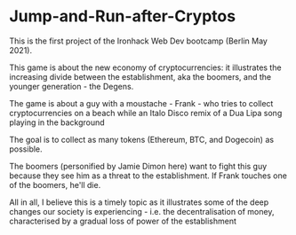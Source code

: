 # Jump-and-Run-after-Cryptos

This is the first project of the Ironhack Web Dev bootcamp (Berlin May 2021).

This game is about the new economy of cryptocurrencies: it illustrates the increasing divide between the establishment, aka the boomers, and the younger generation - the Degens.

The game is about a guy with a moustache - Frank - who tries to collect cryptocurrencies on a beach while an Italo Disco remix of a Dua Lipa song playing in the background

The goal is to collect as many tokens (Ethereum, BTC, and Dogecoin) as possible.

The boomers (personified by Jamie Dimon here) want to fight this guy because they see him as a threat to the establishment. If Frank touches one of the boomers, he'll die.

All in all, I believe this is a timely topic as it illustrates some of the deep changes our society is experiencing - i.e. the decentralisation of money, characterised by a gradual loss of power of the establishment
